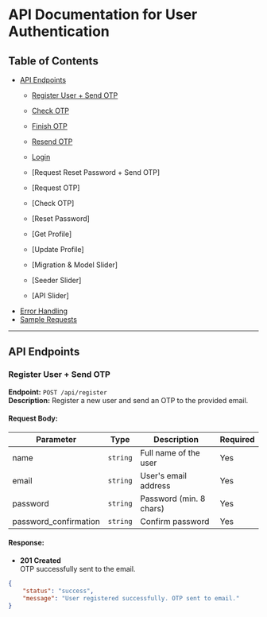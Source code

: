 # API Documentation for User Authentication

## Table of Contents

-   [API Endpoints](#api-endpoints)
    -   [Register User + Send OTP](#register-user--send-otp)
    -   [Check OTP](#check-otp)
    -   [Finish OTP](#finish-otp)
    -   [Resend OTP](#resend-otp)
    -   [Login](#login)

    -   [Request Reset Password + Send OTP]
    -   [Request OTP]
    -   [Check OTP]
    -   [Reset Password]

    -   [Get Profile]
    -   [Update Profile]

    -   [Migration & Model Slider]
    -   [Seeder Slider]
    -   [API Slider]
-   [Error Handling](#error-handling)
-   [Sample Requests](#sample-requests)

---

## API Endpoints

### Register User + Send OTP

**Endpoint:** `POST /api/register`  
**Description:** Register a new user and send an OTP to the provided email.

#### Request Body:

| Parameter             | Type     | Description             | Required |
| --------------------- | -------- | ----------------------- | -------- |
| name                  | `string` | Full name of the user   | Yes      |
| email                 | `string` | User's email address    | Yes      |
| password              | `string` | Password (min. 8 chars) | Yes      |
| password_confirmation | `string` | Confirm password        | Yes      |

#### Response:

-   **201 Created**  
    OTP successfully sent to the email.

```json
{
    "status": "success",
    "message": "User registered successfully. OTP sent to email."
}
```
